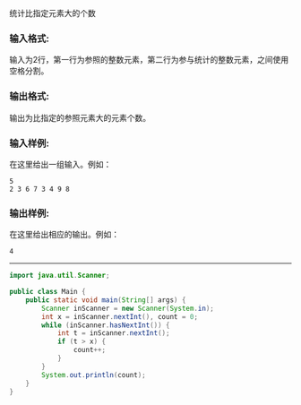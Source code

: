 统计比指定元素大的个数

### 输入格式:

输入为2行，第一行为参照的整数元素，第二行为参与统计的整数元素，之间使用空格分割。

### 输出格式:

输出为比指定的参照元素大的元素个数。

### 输入样例:

在这里给出一组输入。例如：

```in
5
2 3 6 7 3 4 9 8
```

### 输出样例:

在这里给出相应的输出。例如：

```out
4
```

***

```java
import java.util.Scanner;

public class Main {
	public static void main(String[] args) {
		Scanner inScanner = new Scanner(System.in);
		int x = inScanner.nextInt(), count = 0;
		while (inScanner.hasNextInt()) {
			int t = inScanner.nextInt();
			if (t > x) {
				count++;
			}
		}
		System.out.println(count);
	}
}
```

